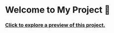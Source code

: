 # Welcome to My Project 👋
### [Click to explore a preview of this project.](https://news-homepage-81px.onrender.com/)
